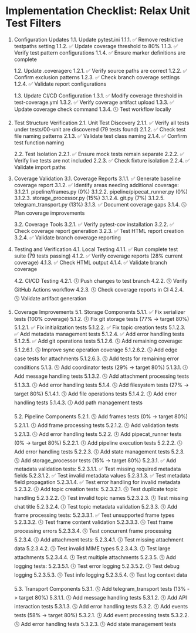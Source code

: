 # Implementation Checklist: Relax Unit Test Filters

1. Configuration Updates
   1.1. Update pytest.ini
        1.1.1. ✅ Remove restrictive testpaths setting
        1.1.2. ✅ Update coverage threshold to 80%
        1.1.3. ✅ Verify test pattern configurations
        1.1.4. ✅ Ensure marker definitions are complete

   1.2. Update .coveragerc
        1.2.1. ✅ Verify source paths are correct
        1.2.2. ✅ Confirm exclusion patterns
        1.2.3. ✅ Check branch coverage settings
        1.2.4. ✅ Validate report configurations

   1.3. Update CI/CD Configuration
        1.3.1. ✅ Modify coverage threshold in test-coverage.yml
        1.3.2. ✅ Verify coverage artifact upload
        1.3.3. ✅ Update coverage check command
        1.3.4. 🕔 Test workflow locally

2. Test Structure Verification
   2.1. Unit Test Discovery
        2.1.1. ✅ Verify all tests under tests/00-unit are discovered (79 tests found)
        2.1.2. ✅ Check test file naming patterns
        2.1.3. ✅ Validate test class naming
        2.1.4. ✅ Confirm test function naming

   2.2. Test Isolation
        2.2.1. ✅ Ensure mock tests remain separate
        2.2.2. ✅ Verify live tests are not included
        2.2.3. ✅ Check fixture isolation
        2.2.4. ✅ Validate import paths

3. Coverage Validation
   3.1. Coverage Reports
        3.1.1. ✅ Generate baseline coverage report
        3.1.2. ✅ Identify areas needing additional coverage:
               3.1.2.1. pipeline/frames.py (0%)
               3.1.2.2. pipeline/pipecat_runner.py (0%)
               3.1.2.3. storage_processor.py (15%)
               3.1.2.4. git.py (7%)
               3.1.2.5. telegram_transport.py (13%)
        3.1.3. ✅ Document coverage gaps
        3.1.4. 🕔 Plan coverage improvements

   3.2. Coverage Tools
        3.2.1. ✅ Verify pytest-cov installation
        3.2.2. ✅ Check coverage report generation
        3.2.3. ✅ Test HTML report creation
        3.2.4. ✅ Validate branch coverage reporting

4. Testing and Verification
   4.1. Local Testing
        4.1.1. ✅ Run complete test suite (79 tests passing)
        4.1.2. ✅ Verify coverage reports (28% current coverage)
        4.1.3. ✅ Check HTML output
        4.1.4. ✅ Validate branch coverage

   4.2. CI/CD Testing
        4.2.1. 🕔 Push changes to test branch
        4.2.2. 🕔 Verify GitHub Actions workflow
        4.2.3. 🕔 Check coverage reports in CI
        4.2.4. 🕔 Validate artifact generation

5. Coverage Improvements
   5.1. Storage Components
        5.1.1. ✅ Fix serializer tests (100% coverage)
        5.1.2. 🕔 Fix git storage tests (77% -> target 80%)
               5.1.2.1. ✅ Fix initialization tests
               5.1.2.2. ✅ Fix topic creation tests
               5.1.2.3. ✅ Add metadata management tests
               5.1.2.4. ✅ Add error handling tests
               5.1.2.5. ✅ Add git operations tests
               5.1.2.6. 🕔 Add remaining coverage:
                       5.1.2.6.1. 🕔 Improve sync operation coverage
                       5.1.2.6.2. 🕔 Add edge case tests for attachments
                       5.1.2.6.3. 🕔 Add tests for remaining error conditions
        5.1.3. 🕔 Add coordinator tests (29% -> target 80%)
               5.1.3.1. 🕔 Add message handling tests
               5.1.3.2. 🕔 Add attachment processing tests
               5.1.3.3. 🕔 Add error handling tests
        5.1.4. 🕔 Add filesystem tests (27% -> target 80%)
               5.1.4.1. 🕔 Add file operations tests
               5.1.4.2. 🕔 Add error handling tests
               5.1.4.3. 🕔 Add path management tests

   5.2. Pipeline Components
        5.2.1. 🕔 Add frames tests (0% -> target 80%)
               5.2.1.1. 🕔 Add frame processing tests
               5.2.1.2. 🕔 Add validation tests
               5.2.1.3. 🕔 Add error handling tests
        5.2.2. 🕔 Add pipecat_runner tests (0% -> target 80%)
               5.2.2.1. 🕔 Add pipeline execution tests
               5.2.2.2. 🕔 Add error handling tests
               5.2.2.3. 🕔 Add state management tests
        5.2.3. 🕔 Add storage_processor tests (15% -> target 80%)
               5.2.3.1. ✅ Add metadata validation tests:
                       5.2.3.1.1. ✅ Test missing required metadata fields
                       5.2.3.1.2. ✅ Test invalid metadata values
                       5.2.3.1.3. ✅ Test metadata field propagation
                       5.2.3.1.4. ✅ Test error handling for invalid metadata
               5.2.3.2. 🕔 Add topic creation tests:
                       5.2.3.2.1. 🕔 Test duplicate topic handling
                       5.2.3.2.2. 🕔 Test invalid topic names
                       5.2.3.2.3. 🕔 Test missing chat title
                       5.2.3.2.4. 🕔 Test topic metadata validation
               5.2.3.3. 🕔 Add frame processing tests:
                       5.2.3.3.1. ✅ Test unsupported frame types
                       5.2.3.3.2. 🕔 Test frame content validation
                       5.2.3.3.3. 🕔 Test frame processing errors
                       5.2.3.3.4. 🕔 Test concurrent frame processing
               5.2.3.4. 🕔 Add attachment tests:
                       5.2.3.4.1. 🕔 Test missing attachment data
                       5.2.3.4.2. 🕔 Test invalid MIME types
                       5.2.3.4.3. 🕔 Test large attachments
                       5.2.3.4.4. 🕔 Test multiple attachments
               5.2.3.5. 🕔 Add logging tests:
                       5.2.3.5.1. 🕔 Test error logging
                       5.2.3.5.2. 🕔 Test debug logging
                       5.2.3.5.3. 🕔 Test info logging
                       5.2.3.5.4. 🕔 Test log context data

   5.3. Transport Components
        5.3.1. 🕔 Add telegram_transport tests (13% -> target 80%)
               5.3.1.1. 🕔 Add message handling tests
               5.3.1.2. 🕔 Add API interaction tests
               5.3.1.3. 🕔 Add error handling tests
        5.3.2. 🕔 Add events tests (58% -> target 80%)
               5.3.2.1. 🕔 Add event processing tests
               5.3.2.2. 🕔 Add error handling tests
               5.3.2.3. 🕔 Add state management tests 